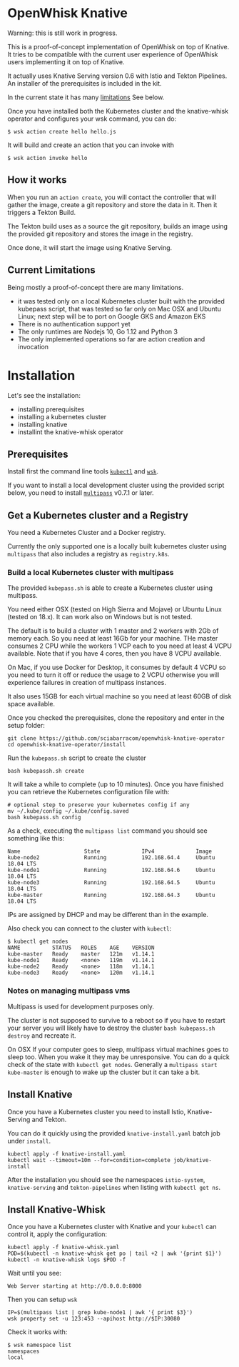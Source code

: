 # OpenWhisk Knative 

Warning: this is still work in progress.

This is a proof-of-concept implementation of OpenWhisk on top of Knative. It tries to be compatible with the current user experience of OpenWhisk users implementing it on top of Knative.

It actually uses Knative Serving version 0.6 with Istio and Tekton Pipelines. An installer of the prerequisites is included in the kit.

In the current state it has many [limitations](#limitations) See below.

Once you have installed both the Kubernetes cluster and the knative-whisk operator and configures your wsk command, you can do:

```
$ wsk action create hello hello.js
```

It will build and create an action that you can invoke with

```
$ wsk action invoke hello 
```

<a name="under-the-hood"></a>
## How it works

When you run an `action create`, you will contact the controller that will gather the image, create a git repository and store the data in it. Then it triggers a Tekton Build.

The Tekton build uses as a source the git repository, builds an image using the provided git repository and stores the image in the registry.

Once done, it will start the image using Knative Serving.

<a name="limitations"></a>
## Current Limitations

Being mostly a proof-of-concept there are many limitations.

- it was tested only on a local Kubernetes cluster built with the provided kubepass script, that was tested so far only on Mac OSX and Ubuntu Linux; next step will be to port on Google GKS and Amazon EKS
- There is no authentication support yet
- The only runtimes are Nodejs 10, Go 1.12 and Python 3
- The only implemented operations so far are action creation and invocation

# Installation

Let's see the installation: 
- installing prerequisites
- installing a kubernetes cluster
- installing knative
- installint the knative-whisk operator

## Prerequisites

Install first the command line tools  [`kubectl`](https://kubernetes.io/docs/tasks/tools/install-kubectl/) and [`wsk`](https://github.com/apache/incubator-openwhisk-cli/releases).

If you want to install a local development cluster using the provided script below, you need to install [`multipass`](https://github.com/CanonicalLtd/multipass/releases) v0.7.1 or later. 

## Get a Kubernetes cluster and a Registry

You need a Kubernetes Cluster and a Docker registry. 

Currently the only supported one is a locally built kubernetes cluster using `multipass` that also includes a registry as `registry.k8s`.

### Build a local Kubernetes cluster with multipass

The provided `kubepass.sh` is able to create a Kubernetes cluster using multipass.

You need either OSX (tested on High Sierra and Mojave) or Ubuntu Linux (tested on 18.x). It can work also on Windows but is not tested.

The default is to build a cluster with 1 master and 2 workers with 2Gb of memory each. So you need at least 16Gb for your machine. THe master consumes 2 CPU while the workers 1 VCP each to you need at least 4 VCPU available. Note that if you have 4 cores, then you have 8 VCPU available.

On Mac, if you use Docker for Desktop, it consumes by default 4 VCPU so you need to turn it off or reduce the usage to 2 VCPU otherwise you will experience failures in creation of multipass instances.

It also uses 15GB for each virtual machine so you need at least 60GB of disk space available.

Once you checked the prerequisites, clone the repository and enter in the setup folder:

```
git clone https://github.com/sciabarracom/openwhisk-knative-operator
cd openwhisk-knative-operator/install
```

Run the `kubepass.sh` script to create the cluster 

```
bash kubepassh.sh create
```

It will take a while to complete (up to 10 minutes). Once you have finished you can retrieve the Kubernetes configuration file with:

```
# optional step to preserve your kubernetes config if any
mv ~/.kube/config ~/.kube/config.saved
bash kubepass.sh config
```

As a check, executing the `multipass list` command you should see something like this:

```
Name                    State             IPv4             Image
kube-node2              Running           192.168.64.4     Ubuntu 18.04 LTS
kube-node1              Running           192.168.64.6     Ubuntu 18.04 LTS
kube-node3              Running           192.168.64.5     Ubuntu 18.04 LTS
kube-master             Running           192.168.64.3     Ubuntu 18.04 LTS
```

IPs are assigned by DHCP and may be different than in the example. 

Also check you can connect to the cluster with `kubectl`:

```
$ kubectl get nodes
NAME          STATUS   ROLES    AGE    VERSION
kube-master   Ready    master   121m   v1.14.1
kube-node1    Ready    <none>   119m   v1.14.1
kube-node2    Ready    <none>   118m   v1.14.1
kube-node3    Ready    <none>   120m   v1.14.1
```

### Notes on managing multipass vms

Multipass is used for development purposes only.

The cluster is not supposed to survive to a reboot so if you have to restart your server you will likely have to destroy the cluster `bash kubepass.sh destroy` and recreate it.

On OSX If your computer goes to sleep, multipass virtual machines goes to sleep too. When you wake it they may be unresponsive. You can do a quick check of the state with `kubectl get nodes`. Generally a `multipass start kube-master` is enough to wake up the cluster but it can take a bit.

## Install Knative

Once you have a Kubernetes cluster you need to install Istio, Knative-Serving and Tekton. 

You can do it quickly using the provided `knative-install.yaml` batch job under `install`.

```
kubectl apply -f knative-install.yaml
kubectl wait --timeout=10m --for=condition=complete job/knative-install
```

After the installation you should see the namespaces `istio-system`, `knative-serving` and `tekton-pipelines` when listing with `kubectl get ns`.


## Install Knative-Whisk 

Once you have a Kubernetes cluster  with Knative and your `kubectl` can control it, apply the configuration:

```
kubectl apply -f knative-whisk.yaml
POD=$(kubectl -n knative-whisk get po | tail +2 | awk '{print $1}')
kubectl -n knative-whisk logs $POD -f
```

Wait until you see:

```
Web Server starting at http://0.0.0.0:8000
```

Then you can setup  `wsk`

```
IP=$(multipass list | grep kube-node1 | awk '{ print $3}')
wsk property set -u 123:453 --apihost http://$IP:30080
```

Check it works with:

```
$ wsk namespace list
namespaces
local
```
